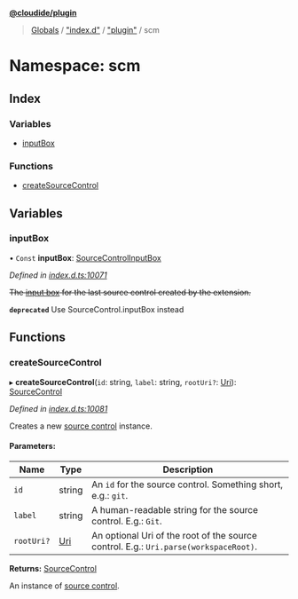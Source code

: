 **[@cloudide/plugin](../README.md)**

> [Globals](../README.md) / ["index.d"](_index_d_.md) / ["plugin"](_index_d_._plugin_.md) / scm

# Namespace: scm

## Index

### Variables

* [inputBox](_index_d_._plugin_.scm.md#inputbox)

### Functions

* [createSourceControl](_index_d_._plugin_.scm.md#createsourcecontrol)

## Variables

### inputBox

• `Const` **inputBox**: [SourceControlInputBox](../interfaces/_index_d_._plugin_.sourcecontrolinputbox.md)

*Defined in [index.d.ts:10071](https://github.com/huaweicloud/cloudide-plugin-api/blob/1ab5ef8/index.d.ts#L10071)*

~~The [input box](#SourceControlInputBox) for the last source control
created by the extension.~~

**`deprecated`** Use SourceControl.inputBox instead

## Functions

### createSourceControl

▸ **createSourceControl**(`id`: string, `label`: string, `rootUri?`: [Uri](../classes/_index_d_._plugin_.uri.md)): [SourceControl](../interfaces/_index_d_._plugin_.sourcecontrol.md)

*Defined in [index.d.ts:10081](https://github.com/huaweicloud/cloudide-plugin-api/blob/1ab5ef8/index.d.ts#L10081)*

Creates a new [source control](#SourceControl) instance.

#### Parameters:

Name | Type | Description |
------ | ------ | ------ |
`id` | string | An `id` for the source control. Something short, e.g.: `git`. |
`label` | string | A human-readable string for the source control. E.g.: `Git`. |
`rootUri?` | [Uri](../classes/_index_d_._plugin_.uri.md) | An optional Uri of the root of the source control. E.g.: `Uri.parse(workspaceRoot)`. |

**Returns:** [SourceControl](../interfaces/_index_d_._plugin_.sourcecontrol.md)

An instance of [source control](#SourceControl).
